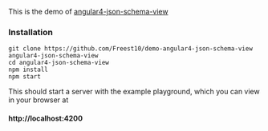 This is the demo of <a href="https://github.com/Freest10/angular4-json-schema-view">angular4-json-schema-view</a>

### Installation
```
git clone https://github.com/Freest10/demo-angular4-json-schema-view angular4-json-schema-view
cd angular4-json-schema-view
npm install
npm start
```

This should start a server with the example playground, which you can view in your browser at
#### http://localhost:4200
